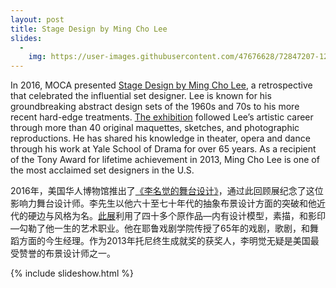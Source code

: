 ```yaml
---
layout: post
title: Stage Design by Ming Cho Lee
slides:
  -
    img: https://user-images.githubusercontent.com/47676628/72847207-12f0dc00-3c70-11ea-9c02-fb51a03fcf93.jpg
---
```


In 2016, MOCA presented [Stage Design by Ming Cho Lee](https://www.mocanyc.org/exhibitions/stage_design_by_ming_cho_lee), a retrospective that celebrated the influential set designer. Lee is known for his groundbreaking abstract design sets of the 1960s and 70s to his more recent hard-edge treatments. [The exhibition](https://usa.chinadaily.com.cn/us/2016-05/13/content_25267693.htm) followed Lee’s artistic career through more than 40 original maquettes, sketches, and photographic reproductions. He has shared his knowledge in theater, opera and dance through his work at Yale School of Drama for over 65 years. As a recipient of the Tony Award for lifetime achievement in 2013, Ming Cho Lee is one of the most acclaimed set designers in the U.S.

2016年，美国华人博物馆推出了[《李名觉的舞台设计》](https://www.mocanyc.org/exhibitions/stage_design_by_ming_cho_lee)，通过此回顾展纪念了这位影响力舞台设计师。李先生以他六十至七十年代的抽象布景设计方面的突破和他近代的硬边与风格为名。[此展](https://usa.chinadaily.com.cn/us/2016-05/13/content_25267693.htm)利用了四十多个原作品—内有设计模型，素描，和影印—勾勒了他一生的艺术职业。他在耶鲁戏剧学院传授了65年的戏剧，歌剧，和舞蹈方面的今生经理。作为2013年托尼终生成就奖的获奖人，李明觉无疑是美国最受赞誉的布景设计师之一。
          
{% include slideshow.html %}
